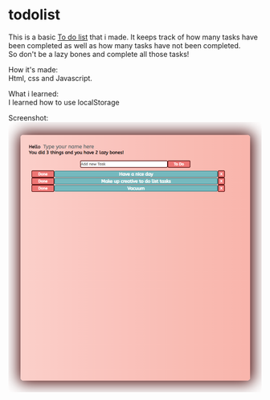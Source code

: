 # todolist 
This is a basic <a href="https://lailaismyname.github.io/todolist/">To do list</a> that i made.
It keeps track of how many tasks have been completed as well as how many tasks have not been completed. <br>
So don't be a lazy bones and complete all those tasks!


How it's made: <br>
Html, css and Javascript. 

What i learned:  <br>
I learned how to use localStorage

Screenshot: <br>
![ScreenShot](https://raw.githubusercontent.com/Lailaismyname/todolist/master/todolist.png)

